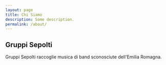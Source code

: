 ```yaml
---
layout: page
title: Chi Siamo
description: Some description.
permalink: /about/
---
```


## Gruppi Sepolti

Gruppi Sepolti raccoglie musica di band sconosciute dell'Emilia Romagna.

